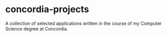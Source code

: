 # concordia-projects
A collection of selected applications written in the course of my Computer Science degree at Concordia.
